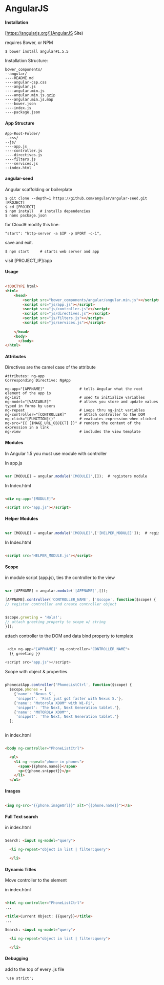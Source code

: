 AngularJS
==========

#### Installation

[https://angularjs.org/](AngularJS Site)

requires Bower, or NPM

    $ bower install angular#1.5.5
    
Installation Structure:

    bower_components/
    --angular/
    ----README.md  
    ----angular-csp.css
    ----angular.js 
    ----angular.min.js  
    ----angular.min.js.gzip  
    ----angular.min.js.map  
    ----bower.json  
    ----index.js  
    ----package.json
    

#### App Structure

    App-Root-Folder/
    --css/
    --js/
    ----app.js
    ----controller.js
    ----directives.js
    ----filters.js
    ----services.js
    --index.html
    
#### angular-seed

Angular scaffolding or boilerplate

    $ git clone --depth=1 https://github.com/angular/angular-seed.git [PROJECT]
    $ cd [PROJECT]
    $ npm install   # installs dependencies
    $ nano package.json
    
for Cloud9 modify this line:

    "start": "http-server -a $IP -p $PORT -c-1",

save and exit.

    $ npm start     # starts web server and app

visit [PROJECT_IP]/app


#### Usage


``` html

<!DOCTYPE html>
<html>
    <head>
        <script src="bower_components/angular/angular.min.js"></script>
        <script src="js/app.js"></script>
        <script src="js/controller.js"></script>
        <script src="js/directives.js"></script>
        <script src="js/filters.js"></script>
        <script src="js/services.js"></script>
        
    </head>
    <body>
	  </body>
</html>

```


#### Attributes

Directives are the camel case of the attribute 

    Attributes: ng-app
    Corresponding Directive: NgApp

    ng-app="[APPNAME]"                # tells Angular what the root element of the app is
    ng-init                           # used to initialize variables
    ng-model="[VARIABLE]"             # allows you store and update values typed in forms by users
    ng-repeat                         # Loops thru ng-init variables
    ng-controller="[CONTROLLER]"      # attach controller to the DOM
    ng-click="[FUNCTION]()"           # evaluates expression when clicked
    ng-src="{{ [IMAGE_URL_OBJECT] }}" # renders the content of the expression in a link
    ng-view                           # includes the view template


#### Modules

In Angular 1.5 you must use module with controller

In app.js

```javascript

var [MODULE] = angular.module('[MODULE]',[]);  # registers module

```

In Index.html

```html

<div ng-app="[MODULE]">  

<script src="app.js"></script>  

```


#### Helper Modules


```javascript

var [MODULE] = angular.module('[MODULE]',['[HELPER_MODULE]']);  # registers helper module

```

In Index.html

```html

<script src="HELPER_MODULE.js"></script>  

```


#### Scope

in module script (app.js), ties the controller to the view 

``` javascript

var [APPNAME] = angular.module('[APPNAME]',[]);  

[APPNAME].controller('CONTROLLER_NAME', ['$scope', function($scope) {  
// register controller and create controller object 


$scope.greeting = 'Hola!'; 
// attach greeting property to scope w/ string
}]);  

```

attach controller to the DOM and data bind property to template

``` javascript

 <div ng-app="[APPNAME]" ng-controller="CONTROLLER_NAME">  
  {{ greeting }}  

<script src="app.js"></script>

```

Scope with object & properties

``` javascript

phonecatApp.controller('PhoneListCtrl', function($scope) {
  $scope.phones = [
    {'name': 'Nexus S',
     'snippet': 'Fast just got faster with Nexus S.'},
    {'name': 'Motorola XOOM™ with Wi-Fi',
     'snippet': 'The Next, Next Generation tablet.'},
    {'name': 'MOTOROLA XOOM™',
     'snippet': 'The Next, Next Generation tablet.'}
  ];
  
```

in index.html

``` html

<body ng-controller="PhoneListCtrl">

  <ul>
    <li ng-repeat="phone in phones">
      <span>{{phone.name}}</span>
      <p>{{phone.snippet}}</p>
    </li>
  </ul>

```


#### Images

``` html

<img ng-src="{{phone.imageUrl}}" alt="{{phone.name}}"></a>

```
 

#### Full Text search

in index.html

``` html

Search: <input ng-model="query">

  <li ng-repeat="object in list | filter:query">

  </li>

```  
  
  
#### Dynamic Titles

Move controller to the <html> element

in index.html

``` html

<html ng-controller="PhoneListCtrl">
...

<title>Current Object: {{query}}</title>
...

Search: <input ng-model="query">

  <li ng-repeat="object in list | filter:query">

  </li>

```


#### Debugging


add to the top of every .js file

    'use strict';




